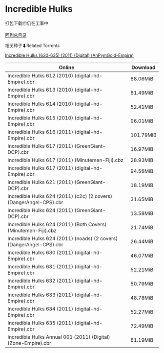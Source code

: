 # Incredible Hulks

打包下载📦仍在工事中

[回到总目录](/Catalogs.md)







相关种子⬇Related Torrents

[Incredible Hulks (630-635) (2011) (Digital) (AnPymGold-Empire)](https://github.com/alicewish/markdown/blob/master/torrent/Incredible-Hulks--630-635---2011---Digital---AnPymGold-Empire.md)

Online | Download
--- | ---
Incredible Hulks 612 (2010) (digital-hd-Empire).cbr | 88.06MiB
Incredible Hulks 613 (2010) (digital-hd-Empire).cbr | 81.49MiB
Incredible Hulks 614 (2010) (digital-hd-Empire).cbr | 52.41MiB
Incredible Hulks 615 (2010) (digital-hd-Empire).cbr | 96.01MiB
Incredible Hulks 616 (2011) (digital-hd-Empire).cbr | 101.79MiB
Incredible Hulks 617 (2011) (GreenGiant-DCP).cbr | 16.97MiB
Incredible Hulks 617 (2011) (Minutemen-Fiji).cbz | 28.93MiB
Incredible Hulks 617 (2011) (digital-hd-Empire).cbr | 94.56MiB
Incredible Hulks 621 (2011) (GreenGiant-DCP).cbr | 18.19MiB
Incredible Hulks 624 (2011) (c2c) (2 covers) (DangerAngel-CPS).cbr | 31.65MiB
Incredible Hulks 624 (2011) (GreenGiant-DCP).cbr | 13.58MiB
Incredible Hulks 624 (2011) (Both Covers) (Minutemen-Fiji).cbz | 21.74MiB
Incredible Hulks 624 (2011) (noads) (2 covers) (DangerAngel-CPS).cbr | 26.44MiB
Incredible Hulks 630 (2011) (digital-hd-Empire).cbr | 46.07MiB
Incredible Hulks 631 (2011) (digital-hd-Empire).cbr | 52.21MiB
Incredible Hulks 632 (2011) (digital-hd-Empire).cbr | 50.79MiB
Incredible Hulks 633 (2011) (digital-hd-Empire).cbr | 48.78MiB
Incredible Hulks 634 (2011) (digital-hd-Empire).cbr | 52.27MiB
Incredible Hulks 635 (2011) (digital-hd-Empire).cbr | 72.49MiB
Incredible Hulks Annual 001 (2011) (Digital) (Zone-Empire).cbr | 81.19MiB